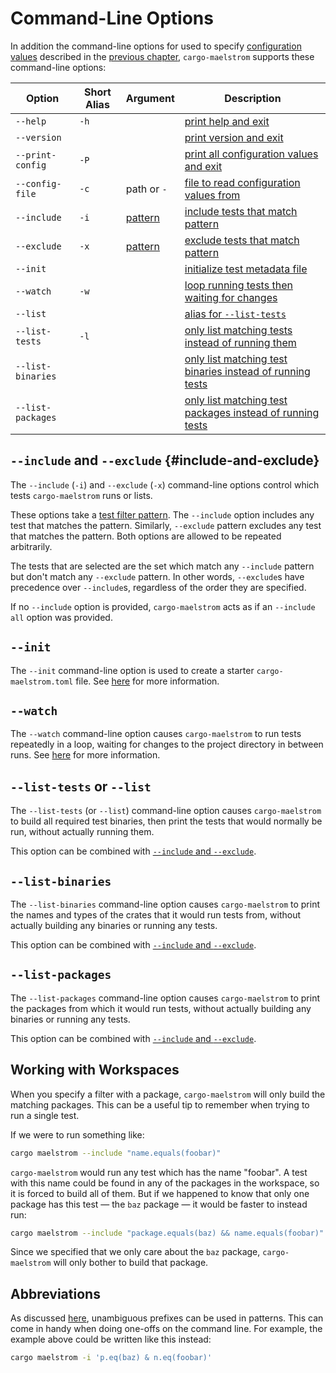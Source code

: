 # Command-Line Options

In addition the command-line options for used to specify [configuration
values](../config.md) described in the [previous chapter](config.md),
`cargo-maelstrom` supports these command-line options:

Option                                                      | Short Alias | Argument             | Description
------------------------------------------------------------|-------------|----------------------|------------
<span style="white-space: nowrap;">`--help`</span>          | `-h`        |                      | [print help and exit](../common-cli.md#--help)
<span style="white-space: nowrap;">`--version`</span>       |             |                      | [print version and exit](../common-cli.md#--version)
<span style="white-space: nowrap;">`--print-config`</span>  | `-P`        |                      | [print all configuration values and exit](../common-cli.md#--print-config)
<span style="white-space: nowrap;">`--config-file`</span>   | `-c`        | path or `-`          | [file to read configuration values from](../common-cli.md#--config-file)
<span style="white-space: nowrap;">`--include`</span>       | `-i`        | [pattern](filter.md) | [include tests that match pattern](#--include-and---exclude)
<span style="white-space: nowrap;">`--exclude`</span>       | `-x`        | [pattern](filter.md) | [exclude tests that match pattern](#--include-and---exclude)                                                  
<span style="white-space: nowrap;">`--init`</span>          |             |                      | [initialize test metadata file](#--init)
<span style="white-space: nowrap;">`--watch`</span>         | `-w`        |                      | [loop running tests then waiting for changes](#--watch)
<span style="white-space: nowrap;">`--list`</span>          |             |                      | [alias for `--list-tests`](#--list-tests-or---list)
<span style="white-space: nowrap;">`--list-tests`</span>    | `-l`        |                      | [only list matching tests instead of running them](#--list-tests-or---list)
<span style="white-space: nowrap;">`--list-binaries`</span> |             |                      | [only list matching test binaries instead of running tests](#--list-binaries)
<span style="white-space: nowrap;">`--list-packages`</span> |             |                      | [only list matching test packages instead of running tests](#--list-packages)

## `--include` and `--exclude` {#include-and-exclude}

The `--include` (`-i`) and `--exclude` (`-x`) command-line options control which tests
`cargo-maelstrom` runs or lists.

These options take a [test filter pattern](filter.md). The `--include` option
includes any test that matches the pattern. Similarly, `--exclude` pattern
excludes any test that matches the pattern. Both options are allowed to be
repeated arbitrarily.

The tests that are selected are the set which match any `--include` pattern but
don't match any `--exclude` pattern. In other words, `--exclude`s have precedence
over `--include`s, regardless of the order they are specified.

If no `--include` option is provided, `cargo-maelstrom` acts as if an
`--include all` option was provided.

## `--init`

The `--init` command-line option is used to create a starter
`cargo-maelstrom.toml` file. See [here](spec/initializing.md) for more
information.

## `--watch`

The `--watch` command-line option causes `cargo-maelstrom` to run tests
repeatedly in a loop, waiting for changes to the project directory in between
runs. See [here](watch.md) for more information.

## `--list-tests` or `--list`

The `--list-tests` (or `--list`) command-line option causes `cargo-maelstrom`
to build all required test binaries, then print the tests that would normally
be run, without actually running them.

This option can be combined with [`--include` and `--exclude`](#include-and-exclude).

## `--list-binaries`

The `--list-binaries` command-line option causes `cargo-maelstrom` to print the
names and types of the crates that it would run tests from, without actually
building any binaries or running any tests.

This option can be combined with [`--include` and `--exclude`](#include-and-exclude).

## `--list-packages`

The `--list-packages` command-line option causes `cargo-maelstrom` to print the
packages from which it would run tests, without actually building any binaries
or running any tests.

This option can be combined with [`--include` and `--exclude`](#include-and-exclude).

## Working with Workspaces

When you specify a filter with a package, `cargo-maelstrom` will only build the
matching packages. This can be a useful tip to remember when trying to run a
single test.

If we were to run something like:
```bash
cargo maelstrom --include "name.equals(foobar)"
```

`cargo-maelstrom` would run any test which has the name "foobar". A test with
this name could be found in any of the packages in the workspace, so it is
forced to build all of them. But if we happened to know that only one package has
this test &mdash; the `baz` package &mdash; it would be faster to instead run:

```bash
cargo maelstrom --include "package.equals(baz) && name.equals(foobar)"
```

Since we specified that we only care about the `baz` package, `cargo-maelstrom`
will only bother to build that package.

## Abbreviations

As discussed [here](filter.md#abbreviations), unambiguous prefixes can be used
in patterns. This can come in handy when doing one-offs on the command line.
For example, the example above could be written like this instead:

```bash
cargo maelstrom -i 'p.eq(baz) & n.eq(foobar)'
```
